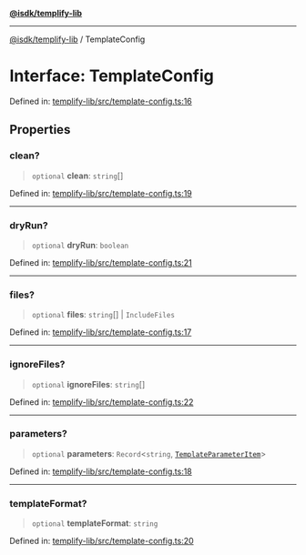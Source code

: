 [**@isdk/templify-lib**](../README.md)

***

[@isdk/templify-lib](../globals.md) / TemplateConfig

# Interface: TemplateConfig

Defined in: [templify-lib/src/template-config.ts:16](https://github.com/isdk/templify-lib.js/blob/c0f6004b17899f176242398987b532abb576e16b/src/template-config.ts#L16)

## Properties

### clean?

> `optional` **clean**: `string`[]

Defined in: [templify-lib/src/template-config.ts:19](https://github.com/isdk/templify-lib.js/blob/c0f6004b17899f176242398987b532abb576e16b/src/template-config.ts#L19)

***

### dryRun?

> `optional` **dryRun**: `boolean`

Defined in: [templify-lib/src/template-config.ts:21](https://github.com/isdk/templify-lib.js/blob/c0f6004b17899f176242398987b532abb576e16b/src/template-config.ts#L21)

***

### files?

> `optional` **files**: `string`[] \| `IncludeFiles`

Defined in: [templify-lib/src/template-config.ts:17](https://github.com/isdk/templify-lib.js/blob/c0f6004b17899f176242398987b532abb576e16b/src/template-config.ts#L17)

***

### ignoreFiles?

> `optional` **ignoreFiles**: `string`[]

Defined in: [templify-lib/src/template-config.ts:22](https://github.com/isdk/templify-lib.js/blob/c0f6004b17899f176242398987b532abb576e16b/src/template-config.ts#L22)

***

### parameters?

> `optional` **parameters**: `Record`\<`string`, [`TemplateParameterItem`](TemplateParameterItem.md)\>

Defined in: [templify-lib/src/template-config.ts:18](https://github.com/isdk/templify-lib.js/blob/c0f6004b17899f176242398987b532abb576e16b/src/template-config.ts#L18)

***

### templateFormat?

> `optional` **templateFormat**: `string`

Defined in: [templify-lib/src/template-config.ts:20](https://github.com/isdk/templify-lib.js/blob/c0f6004b17899f176242398987b532abb576e16b/src/template-config.ts#L20)
